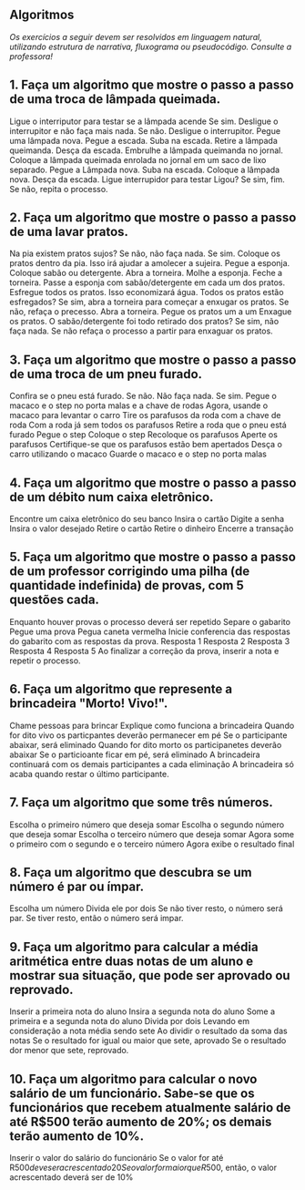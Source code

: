 ## Algoritmos

_Os exercícios a seguir devem ser resolvidos em linguagem natural, utilizando estrutura de narrativa, fluxograma ou pseudocódigo. Consulte a professora!_

## 1. Faça um algoritmo que mostre o passo a passo de uma troca de lâmpada queimada.
Ligue o interriputor para testar se a lâmpada acende 
Se sim. Desligue o interrupitor e não faça mais nada. 
Se não. Desligue o interrupitor.
Pegue uma lâmpada nova. 
Pegue a escada.
Suba na escada.
Retire a lâmpada queimanda.
Desça da escada.
Embrulhe a lâmpada queimanda no jornal. 
Coloque a lâmpada queimada enrolada no jornal em um saco de lixo separado. 
Pegue a Lâmpada nova. 
Suba na escada.
Coloque a lâmpada nova. 
Desça da escada.
Ligue interrupidor para testar
Ligou? Se sim, fim. 
Se não, repita o processo. 

## 2. Faça um algoritmo que mostre o passo a passo de uma lavar pratos.
Na pia existem pratos sujos? 
Se não, não faça nada. 
Se sim. 
Coloque os pratos dentro da pia. Isso irá ajudar a amolecer a sujeira. 
Pegue a esponja. 
Coloque sabão ou detergente. 
Abra a torneira.
Molhe a esponja.
Feche a torneira. 
Passe a esponja com sabão/detergente em cada um dos pratos. 
Esfregue todos os pratos. Isso economizará água. 
Todos os pratos estão esfregados? 
Se sim, abra a torneira para começar a enxugar os pratos.
Se não, refaça o precesso. 
Abra a torneira. 
Pegue os pratos um a um
Enxague os pratos.
O sabão/detergente foi todo retirado dos pratos?
Se sim, não faça nada. 
Se não refaça o processo a partir para enxaguar os pratos.

## 3. Faça um algoritmo que mostre o passo a passo de uma troca de um pneu furado.
Confira se o pneu está furado. 
Se não. Não faça nada. 
Se sim. 
Pegue o macaco e o step no porta malas e a chave de rodas
Agora, usande o macaco para levantar o carro
Tire os parafusos da roda com a chave de roda 
Com a roda já sem todos os parafusos
Retire a roda que o pneu está furado 
Pegue o step 
Coloque o step
Recoloque os parafusos
Aperte os parafusos
Certifique-se que os parafusos estão bem apertados 
Desça o carro utilizando o macaco
Guarde o macaco e o step no porta malas 

## 4. Faça um algoritmo que mostre o passo a passo de um débito num caixa eletrônico.
Encontre um caixa eletrônico do seu banco
Insira o cartão
Digite a senha 
Insira o valor desejado 
Retire o cartão 
Retire o dinheiro 
Encerre a transação

## 5. Faça um algoritmo que mostre o passo a passo de um professor corrigindo uma pilha (de quantidade indefinida) de provas, com 5 questões cada.
Enquanto houver provas o processo deverá ser repetido 
Separe o gabarito 
Pegue uma prova 
Pegua caneta vermelha 
Inicie conferencia das respostas do gabarito com as respostas da prova. 
Resposta 1 
Resposta 2 
Resposta 3 
Resposta 4
Resposta 5
Ao finalizar a correção da prova, inserir a nota e repetir o processo.

## 6. Faça um algoritmo que represente a brincadeira "Morto! Vivo!".
Chame pessoas para brincar 
Explique como funciona a brincadeira 
Quando for dito vivo os particpantes deverão permanecer em pé
Se o participante abaixar, será eliminado
Quando for dito morto os participanetes deverão abaixar 
Se o particioante ficar em pé, será eliminado
A brincadeira continuará com os demais participantes a cada eliminação
A brincadeira só acaba quando restar o último participante.

## 7. Faça um algoritmo que some três números.
Escolha o primeiro número que deseja somar
Escolha o segundo número que deseja somar
Escolha o terceiro número que deseja somar
Agora some o primeiro com o segundo e o terceiro número
Agora exibe o resultado final 

## 8. Faça um algoritmo que descubra se um número é par ou ímpar.
Escolha um número 
Divida ele por dois
Se não tiver resto, o número será par.
Se tiver resto, então o número será impar.

## 9. Faça um algoritmo para calcular a média aritmética entre duas notas de um aluno e mostrar sua situação, que pode ser aprovado ou reprovado.
Inserir a primeira nota do aluno 
Insira a segunda nota do aluno 
Some a primeira e a segunda nota do aluno
Divida por dois
Levando em consideração a nota média sendo sete
Ao dividir o resultado da soma das notas 
Se o resultado for igual ou maior que sete, aprovado
Se o resultado dor menor que sete, reprovado.

## 10. Faça um algoritmo para calcular o novo salário de um funcionário. Sabe-se que os funcionários que recebem atualmente salário de até R$500 terão aumento de 20%; os demais terão aumento de 10%.
Inserir o valor do salário do funcionário 
Se o valor for até R$500 deve ser acrescentado 20% do valor
Se o valor for maior que R$500, então, o valor acrescentado deverá ser de 10%
